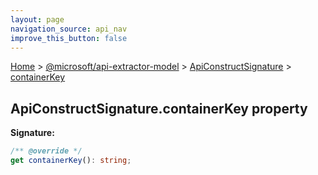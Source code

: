 ```yaml
---
layout: page
navigation_source: api_nav
improve_this_button: false
---
```



[Home](./index.md) &gt; [@microsoft/api-extractor-model](./api-extractor-model.md) &gt; [ApiConstructSignature](./api-extractor-model.apiconstructsignature.md) &gt; [containerKey](./api-extractor-model.apiconstructsignature.containerkey.md)

## ApiConstructSignature.containerKey property


<b>Signature:</b>

```typescript
/** @override */
get containerKey(): string;
```
